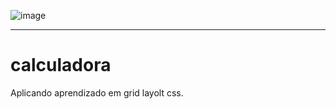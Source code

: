 ![image](https://user-images.githubusercontent.com/91347380/193935032-2ca42df5-5f73-4961-a8e1-d3f61e7f6cef.png)

---

# calculadora
 Aplicando aprendizado em grid layolt css.
